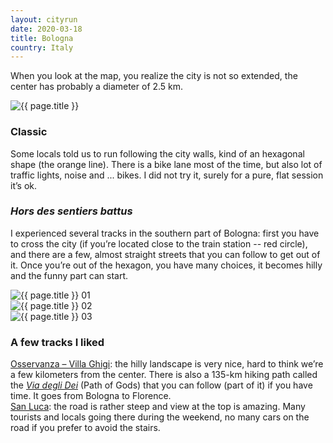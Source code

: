 ```yaml
---
layout: cityrun
date: 2020-03-18
title: Bologna
country: Italy
---
```


When you look at the map, you realize the city is not so extended, the center has probably a diameter of 2.5 km.

<img src="{{ site.url }}/figures/run/{{ page.title }}Map_e.jpg" class="img-responsive" alt="{{ page.title }}">

### <i class="fas fa-shoe-prints"></i> Classic
Some locals told us to run following the city walls, kind of an hexagonal shape (the orange line). There is a bike lane most of the time, but also lot of traffic lights, noise and ... bikes. I did not try it, surely for a pure, flat session it’s ok.

### <i class="fas fa-map-signs"></i> _Hors des sentiers battus_
I experienced several tracks in the southern part of Bologna: first you have to cross the city (if you’re located close to the train station -- red circle), and there are a few, almost straight streets that you can follow to get out of it. Once you’re out of the hexagon, you have many choices, it becomes hilly and the funny part can start.


<div class="row">
    <div class="col-lg-4">
        <img src="{{ site.url }}/figures/run/{{ page.title }}01.JPG" class="img-responsive" alt="{{ page.title }} 01">
    </div>
    <div class="col-lg-4">
        <img src="{{ site.url }}/figures/run/{{ page.title }}02.JPG" class="img-responsive" alt="{{ page.title }} 02">
    </div>
    <div class="col-lg-4">
        <img src="{{ site.url }}/figures/run/{{ page.title }}03.JPG" class="img-responsive" alt="{{ page.title }} 03">
    </div>
</div>


### <i class="fas fa-star"></i> A few tracks I liked

[Osservanza – Villa Ghigi](https://www.wikiloc.com/running-trails/bologna-osservanza-parco-villa-ghigi-46043792): the hilly landscape is very nice, hard to think we’re a few kilometers from the center. There is also a 135-km hiking path called the [*Via degli Dei*](http://www.viadeglidei.it/?lang=en) (Path of Gods) that you can follow (part of it) if you have time. It goes from Bologna to Florence.     
[San Luca](https://www.wikiloc.com/running-trails/bologna-san-luca-46043990): the road is rather steep and view at the top is amazing. Many tourists and locals going there during the weekend, no many cars on the road if you prefer to avoid the stairs.

